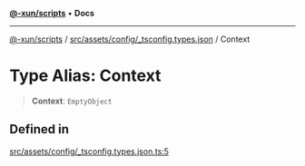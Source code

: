 [**@-xun/scripts**](../../../../../README.md) • **Docs**

***

[@-xun/scripts](../../../../../README.md) / [src/assets/config/\_tsconfig.types.json](../README.md) / Context

# Type Alias: Context

> **Context**: `EmptyObject`

## Defined in

[src/assets/config/\_tsconfig.types.json.ts:5](https://github.com/Xunnamius/xscripts/blob/154567d6fca3f6cf244137e710b029af872e1d9e/src/assets/config/_tsconfig.types.json.ts#L5)
